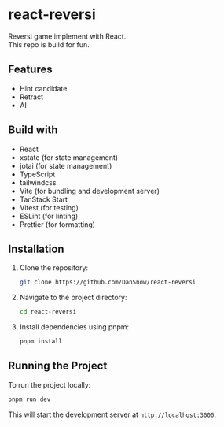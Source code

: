# react-reversi

Reversi game implement with React.  
This repo is build for fun.

## Features ##

- Hint candidate
- Retract
- AI

## Build with ##

- React
- xstate (for state management)
- jotai (for state management)
- TypeScript
- tailwindcss
- Vite (for bundling and development server)
- TanStack Start
- Vitest (for testing)
- ESLint (for linting)
- Prettier (for formatting)

## Installation ##

1. Clone the repository:
   ```bash
   git clone https://github.com/DanSnow/react-reversi
   ```
2. Navigate to the project directory:
   ```bash
   cd react-reversi
   ```
3. Install dependencies using pnpm:
   ```bash
   pnpm install
   ```

## Running the Project ##

To run the project locally:

```bash
pnpm run dev
```

This will start the development server at `http://localhost:3000`.
